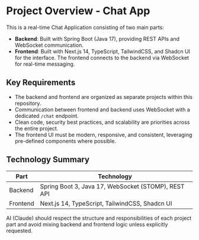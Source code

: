 # Project Overview - Chat App

This is a real-time Chat Application consisting of two main parts:

- **Backend**: Built with Spring Boot (Java 17), providing REST APIs and WebSocket communication.
- **Frontend**: Built with Next.js 14, TypeScript, TailwindCSS, and Shadcn UI for the interface. The frontend connects to the backend via WebSocket for real-time messaging.

## Key Requirements

- The backend and frontend are organized as separate projects within this repository.
- Communication between frontend and backend uses WebSocket with a dedicated `/chat` endpoint.
- Clean code, security best practices, and scalability are priorities across the entire project.
- The frontend UI must be modern, responsive, and consistent, leveraging pre-defined components where possible.

## Technology Summary

| Part      | Technology |
|-----------|------------|
| Backend   | Spring Boot 3, Java 17, WebSocket (STOMP), REST API |
| Frontend  | Next.js 14, TypeScript, TailwindCSS, Shadcn UI |

AI (Claude) should respect the structure and responsibilities of each project part and avoid mixing backend and frontend logic unless explicitly requested.
